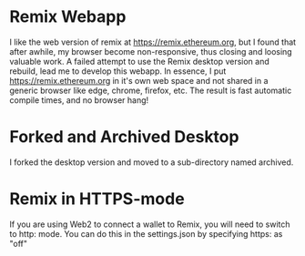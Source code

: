 # Remix Webapp
I like the web version of remix at https://remix.ethereum.org, but I found that after awhile, my browser become non-responsive, thus closing and loosing valuable work. A failed attempt to use the Remix desktop version and rebuild, lead me to develop this webapp. In essence, I put https://remix.ethereum.org in it's own web space and not shared in a generic browser like edge, chrome, firefox, etc. The result is fast automatic compile times, and no browser hang!

# Forked and Archived Desktop
I forked the desktop version and moved to a sub-directory named archived.

# Remix in HTTPS-mode
If you are using Web2 to connect a wallet to Remix, you will need to switch to http: mode. You can do this in the settings.json by specifying https: as "off"
